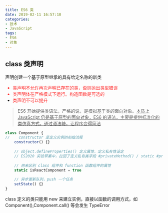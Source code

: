 ```yaml
---
title: ES6 类
date: 2019-02-11 16:57:10
categories:
- 技术
- JavaScript
tags:
- ES6
- 对象
---
```


## class 类声明
声明创建一个基于原型继承的具有给定名称的新类
<font color="#f33">
*   类声明不允许再次声明已存在的类，否则抛出类型错误 
*   类声明体在严格模式下运行。构造函数是可选的
*   类声明不可以提升
    </font>
    
> ES6 开始提供类语法，严格的说，是模拟基于类的面向对象。<u>本质上 JavaScript 仍是基于原型的面向对象，ES6 的语法，主要是提供标准化的类仿真方式。通过语法糖，让程序变得简洁</u>
    
```JavaScript
class Component {
//    constructor 是定义实例的初始流程
    constructor() {}
    
    // object.defineProperties() 定义属性，定义私有性设定
    // ES2020 实验草案中，拉回了定义私有类字段 #privateMethod() / static #private_static_field
    
    // 用来区别 class 组件和 function 函数组件的属性
    static isReactComponent = true
    
    // 异步更新队列，push 一个任务
    setState() {}
}
```
class 定义的类只能用 new 来建立实例，直接以函数的调用方式，如 Component(),Component.call() 等会发生 TypeError